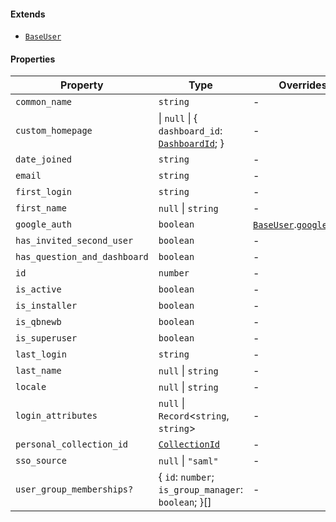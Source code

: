 #### Extends

* [`BaseUser`](./generated/html/BaseUser.md)

#### Properties

| Property                                                             | Type                                                                               | Overrides                                                                                            | Inherited from                                                                                         |
| -------------------------------------------------------------------- | ---------------------------------------------------------------------------------- | ---------------------------------------------------------------------------------------------------- | ------------------------------------------------------------------------------------------------------ |
| <a id="common_name"></a> `common_name`                               | `string`                                                                           | -                                                                                                    | [`BaseUser`](./generated/html/BaseUser.md).[`common_name`](./generated/html/BaseUser.md#common_name)   |
| <a id="custom_homepage"></a> `custom_homepage`                       | \| `null` \| { `dashboard_id`: [`DashboardId`](./generated/html/DashboardId.md); } | -                                                                                                    | -                                                                                                      |
| <a id="date_joined"></a> `date_joined`                               | `string`                                                                           | -                                                                                                    | [`BaseUser`](./generated/html/BaseUser.md).[`date_joined`](./generated/html/BaseUser.md#date_joined)   |
| <a id="email"></a> `email`                                           | `string`                                                                           | -                                                                                                    | [`BaseUser`](./generated/html/BaseUser.md).[`email`](./generated/html/BaseUser.md#email)               |
| <a id="first_login"></a> `first_login`                               | `string`                                                                           | -                                                                                                    | [`BaseUser`](./generated/html/BaseUser.md).[`first_login`](./generated/html/BaseUser.md#first_login)   |
| <a id="first_name"></a> `first_name`                                 | `null` \| `string`                                                                 | -                                                                                                    | [`BaseUser`](./generated/html/BaseUser.md).[`first_name`](./generated/html/BaseUser.md#first_name)     |
| <a id="google_auth"></a> `google_auth`                               | `boolean`                                                                          | [`BaseUser`](./generated/html/BaseUser.md).[`google_auth`](./generated/html/BaseUser.md#google_auth) | -                                                                                                      |
| <a id="has_invited_second_user"></a> `has_invited_second_user`       | `boolean`                                                                          | -                                                                                                    | -                                                                                                      |
| <a id="has_question_and_dashboard"></a> `has_question_and_dashboard` | `boolean`                                                                          | -                                                                                                    | -                                                                                                      |
| <a id="id"></a> `id`                                                 | `number`                                                                           | -                                                                                                    | [`BaseUser`](./generated/html/BaseUser.md).[`id`](./generated/html/BaseUser.md#id)                     |
| <a id="is_active"></a> `is_active`                                   | `boolean`                                                                          | -                                                                                                    | [`BaseUser`](./generated/html/BaseUser.md).[`is_active`](./generated/html/BaseUser.md#is_active)       |
| <a id="is_installer"></a> `is_installer`                             | `boolean`                                                                          | -                                                                                                    | -                                                                                                      |
| <a id="is_qbnewb"></a> `is_qbnewb`                                   | `boolean`                                                                          | -                                                                                                    | [`BaseUser`](./generated/html/BaseUser.md).[`is_qbnewb`](./generated/html/BaseUser.md#is_qbnewb)       |
| <a id="is_superuser"></a> `is_superuser`                             | `boolean`                                                                          | -                                                                                                    | [`BaseUser`](./generated/html/BaseUser.md).[`is_superuser`](./generated/html/BaseUser.md#is_superuser) |
| <a id="last_login"></a> `last_login`                                 | `string`                                                                           | -                                                                                                    | [`BaseUser`](./generated/html/BaseUser.md).[`last_login`](./generated/html/BaseUser.md#last_login)     |
| <a id="last_name"></a> `last_name`                                   | `null` \| `string`                                                                 | -                                                                                                    | [`BaseUser`](./generated/html/BaseUser.md).[`last_name`](./generated/html/BaseUser.md#last_name)       |
| <a id="locale"></a> `locale`                                         | `null` \| `string`                                                                 | -                                                                                                    | [`BaseUser`](./generated/html/BaseUser.md).[`locale`](./generated/html/BaseUser.md#locale)             |
| <a id="login_attributes"></a> `login_attributes`                     | `null` \| `Record`<`string`, `string`>                                             | -                                                                                                    | -                                                                                                      |
| <a id="personal_collection_id"></a> `personal_collection_id`         | [`CollectionId`](./generated/html/CollectionId.md)                                 | -                                                                                                    | -                                                                                                      |
| <a id="sso_source"></a> `sso_source`                                 | `null` \| `"saml"`                                                                 | -                                                                                                    | -                                                                                                      |
| <a id="user_group_memberships"></a> `user_group_memberships?`        | { `id`: `number`; `is_group_manager`: `boolean`; }\[]                              | -                                                                                                    | -                                                                                                      |
